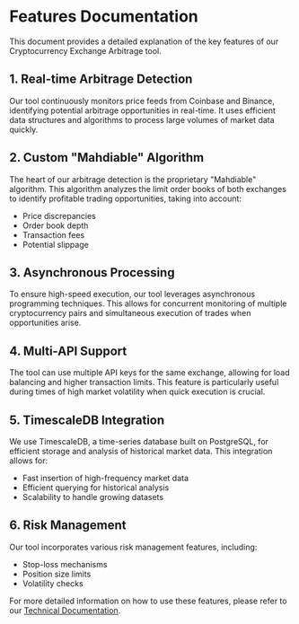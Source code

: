 # Features Documentation

This document provides a detailed explanation of the key features of our Cryptocurrency Exchange Arbitrage tool.

## 1. Real-time Arbitrage Detection

Our tool continuously monitors price feeds from Coinbase and Binance, identifying potential arbitrage opportunities in real-time. It uses efficient data structures and algorithms to process large volumes of market data quickly.

## 2. Custom "Mahdiable" Algorithm

The heart of our arbitrage detection is the proprietary "Mahdiable" algorithm. This algorithm analyzes the limit order books of both exchanges to identify profitable trading opportunities, taking into account:

- Price discrepancies
- Order book depth
- Transaction fees
- Potential slippage

## 3. Asynchronous Processing

To ensure high-speed execution, our tool leverages asynchronous programming techniques. This allows for concurrent monitoring of multiple cryptocurrency pairs and simultaneous execution of trades when opportunities arise.

## 4. Multi-API Support

The tool can use multiple API keys for the same exchange, allowing for load balancing and higher transaction limits. This feature is particularly useful during times of high market volatility when quick execution is crucial.

## 5. TimescaleDB Integration

We use TimescaleDB, a time-series database built on PostgreSQL, for efficient storage and analysis of historical market data. This integration allows for:

- Fast insertion of high-frequency market data
- Efficient querying for historical analysis
- Scalability to handle growing datasets

## 6. Risk Management

Our tool incorporates various risk management features, including:

- Stop-loss mechanisms
- Position size limits
- Volatility checks

For more detailed information on how to use these features, please refer to our [Technical Documentation](technical_specs.md).
